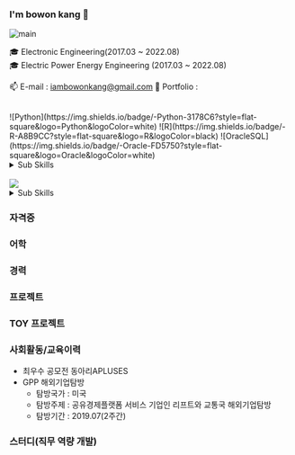### I'm bowon kang 👋

![main](https://user-images.githubusercontent.com/117331188/209515349-a25e8c95-d365-44fb-a54b-79a436c2b185.jpg)

🎓 Electronic Engineering(2017.03 ~ 2022.08)
<br>
🎓 Electric Power Energy Engineering (2017.03 ~ 2022.08)

📫 E-mail : iambowonkang@gmail.com
📰 Portfolio :

<br>
![Python](https://img.shields.io/badge/-Python-3178C6?style=flat-square&logo=Python&logoColor=white)
![R](https://img.shields.io/badge/-R-A8B9CC?style=flat-square&logo=R&logoColor=black)
![OracleSQL](https://img.shields.io/badge/-Oracle-FD5750?style=flat-square&logo=Oracle&logoColor=white)

<details>
<summary>Sub Skills</summary>
<p></p>
![C++](https://img.shields.io/badge/C++-00599C?style=flat-square&logo=cplusplus&logoColor=white) 
</details>


<br>
<img src="https://img.shields.io/badge/Flask-000000?style=flat-square&logo=flask&logoColor=white">
<details>
<summary>Sub Skills</summary>
<p></p>
<img src="https://img.shields.io/badge/html5-E34F26?style=flat-square&logo=html5&logoColor=white">
<img src="https://img.shields.io/badge/css-1572B6?style=flat-square&logo=css3&logoColor=white">
<img src="https://img.shields.io/badge/django-092E20?style=flat-square&logo=django&logoColor=white">
<img src="https://img.shields.io/badge/bootstrap-7952B3?style=flat-square&logo=bootstrap&logoColor=white">
</details>


### 자격증

### 어학

### 경력

### 프로젝트

### TOY 프로젝트

### 사회활동/교육이력
- 최우수 공모전 동아리APLUSES
- GPP 해외기업탐방
    - 탐방국가 : 미국
    - 탐방주제 : 공유경제플랫폼 서비스 기업인 리프트와 교통국 해외기업탐방
    - 탐방기간 : 2019.07(2주간)

### 스터디(직무 역량 개발)

<!--
**hibobo98/hibobo98** is a ✨ _special_ ✨ repository because its `README.md` (this file) appears on your GitHub profile.

Here are some ideas to get you started:

- 🔭 I’m currently working on ...
- 🌱 I’m currently learning ...
- 👯 I’m looking to collaborate on ...
- 🤔 I’m looking for help with ...
- 💬 Ask me about ...
- 📫 How to reach me: ...
- 😄 Pronouns: ...
- ⚡ Fun fact: ...
-->
